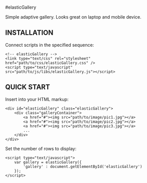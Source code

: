 #elasticGallery

Simple adaptive gallery. Looks great on laptop and mobile device.


INSTALLATION
------------

Connect scripts in the specified sequence:

    <!-- elasticGallery -->
    <link type="text/css" rel="stylesheet" href="path/to/css/elasticGallery.css" />  
    <script type="text/javascript" src="path/to/js/libs/elasticGallery.js"></script>

QUICK START
-----------

Insert into your HTML markup:

    <div id="elasticGallery" class="elasticGallery">
		<div class="galleryContainer">
			<a href="#"><img src="path/to/image/pic1.jpg"></a>
			<a href="#"><img src="path/to/image/pic2.jpg"></a>
			<a href="#"><img src="path/to/image/pic3.jpg"></a>
			...
		</div>
    </div>

Set the number of rows to display: 
  
    <script type="text/javascript">
		var gallery = elasticGallery({
			'gallery' : document.getElementById('elasticGallery')
		});
    </script>

